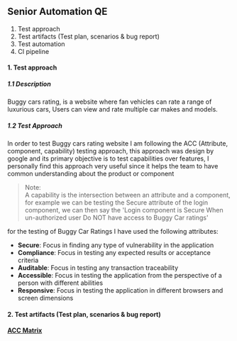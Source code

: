 ## Senior Automation QE 

1. Test approach 
2. Test artifacts (Test plan, scenarios & bug report)
3. Test automation 
4. CI pipeline 

#### 1. Test approach

##### 1.1 Description

Buggy cars rating, is a website where fan vehicles can rate a range of luxurious cars, Users can view and rate multiple car makes and models. 

##### 1.2 Test Approach 

In order to test Buggy cars rating website I am following the ACC (Attribute, component, capability) testing approach, this approach was design by google and its primary objective is to test capabilities over features, I personally find this approach very useful since it helps the team to have common understanding about the product or component

> Note: <br />
> A capability is the intersection between an attribute and a component, for example we can be testing the Secure attribute of the login component, we can then say the 'Login component is Secure When un-authorized user Do NOT have access to Buggy Car ratings'    

for the testing of Buggy Car Ratings I have used the following attributes: 

- <b>Secure</b>: Focus in finding any type of vulnerability in the application 
- <b>Compliance</b>: Focus in testing any expected results or acceptance criteria
- <b>Auditable</b>: Focus in testing any transaction traceability
- <b>Accessible</b>: Focus in testing the application from the perspective of a person with different abilities   
- <b>Responsive</b>: Focus in testing the application in different browsers and screen dimensions 

#### 2. Test artifacts (Test plan, scenarios & bug report)

**[ACC Matrix](assests/WestPac_ACC_Matrix.xlsx)** 
